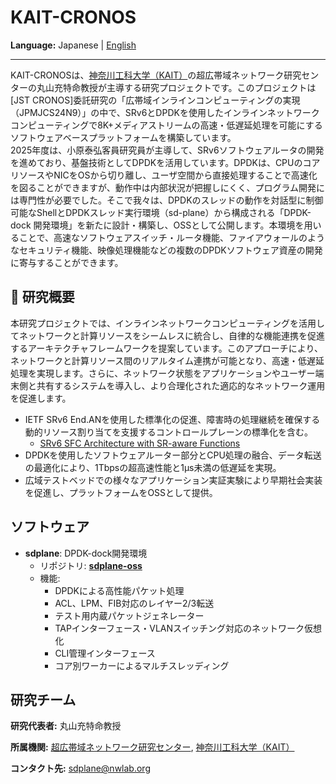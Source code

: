 # KAIT-CRONOS

**Language:** Japanese | [English](README_en.md)

---

KAIT-CRONOSは、[神奈川工科大学（KAIT）](https://www.kait.jp/)の超広帯域ネットワーク研究センターの丸山充特命教授が主導する研究プロジェクトです。このプロジェクトは[JST CRONOS]委託研究の「広帯域インラインコンピューティングの実現（JPMJCS24N9）」の中で、SRv6とDPDKを使用したインラインネットワークコンピューティングで8K+メディアストリームの高速・低遅延処理を可能にするソフトウェアベースプラットフォームを構築しています。\
2025年度は、小原泰弘客員研究員が主導して、SRv6ソフトウェアルータの開発を進めており、基盤技術としてDPDKを活用しています。DPDKは、CPUのコアリソースやNICをOSから切り離し、ユーザ空間から直接処理することで高速化を図ることができますが、動作中は内部状況が把握しにくく、プログラム開発には専門性が必要でした。そこで我々は、DPDKのスレッドの動作を対話型に制御可能なShellとDPDKスレッド実行環境（sd-plane）から構成される「DPDK-dock 開発環境」を新たに設計・構築し、OSSとして公開します。本環境を用いることで、高速なソフトウェアスイッチ・ルータ機能、ファイアウォールのようなセキュリティ機能、映像処理機能などの複数のDPDKソフトウェア資産の開発に寄与することができます。

## 🧭 研究概要

本研究プロジェクトでは、インラインネットワークコンピューティングを活用してネットワークと計算リソースをシームレスに統合し、自律的な機能連携を促進するアーキテクチャフレームワークを提案しています。このアプローチにより、ネットワークと計算リソース間のリアルタイム連携が可能となり、高速・低遅延処理を実現します。さらに、ネットワーク状態をアプリケーションやユーザー端末側と共有するシステムを導入し、より合理化された適応的なネットワーク運用を促進します。

- IETF SRv6 End.ANを使用した標準化の促進、障害時の処理継続を確保する動的リソース割り当てを支援するコントロールプレーンの標準化を含む。
  - [SRv6 SFC Architecture with SR-aware Functions](https://datatracker.ietf.org/doc/draft-watal-spring-srv6-sfc-sr-aware-functions/)
- DPDKを使用したソフトウェアルーター部分とCPU処理の融合、データ転送の最適化により、1Tbpsの超高速性能と1μs未満の低遅延を実現。
- 広域テストベッドでの様々なアプリケーション実証実験により早期社会実装を促進し、プラットフォームをOSSとして提供。

## ソフトウェア

- **sdplane**: DPDK-dock開発環境
  - リポジトリ: [**sdplane-oss**](https://github.com/kait-cronos/sdplane-oss) 
  - 機能:
    - DPDKによる高性能パケット処理
    - ACL、LPM、FIB対応のレイヤー2/3転送
    - テスト用内蔵パケットジェネレーター
    - TAPインターフェース・VLANスイッチング対応のネットワーク仮想化
    - CLI管理インターフェース
    - コア別ワーカーによるマルチスレッディング
  
## 研究チーム

**研究代表者:** 丸山充特命教授

**所属機関:** [超広帯域ネットワーク研究センター](https://www.kait.jp/tech_news/tech_20250530.html), [神奈川工科大学（KAIT）](https://www.kait.jp/)

**コンタクト先:** sdplane@nwlab.org

